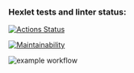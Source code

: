 ### Hexlet tests and linter status:
[![Actions Status](https://github.com/Soulfull/frontend-project-lvl1/workflows/hexlet-check/badge.svg)](https://github.com/Soulfull/frontend-project-lvl1/actions)

[![Maintainability](https://api.codeclimate.com/v1/badges/a99a88d28ad37a79dbf6/maintainability)](https://codeclimate.com/github/codeclimate/codeclimate/maintainability)

![example workflow](https://github.com/Soulfull/frontend-project-lvl1/actions/workflows/hexlet-linters.yml/badge.svg)
